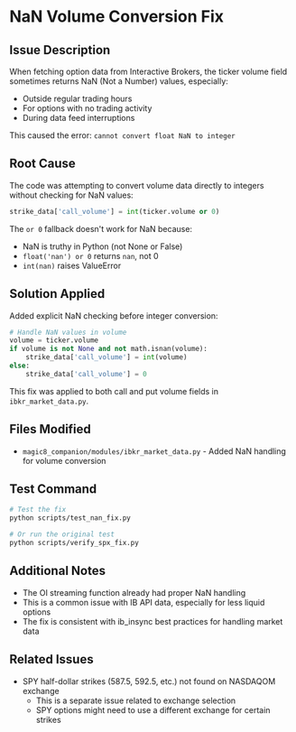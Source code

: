 # NaN Volume Conversion Fix

## Issue Description
When fetching option data from Interactive Brokers, the ticker volume field sometimes returns NaN (Not a Number) values, especially:
- Outside regular trading hours
- For options with no trading activity
- During data feed interruptions

This caused the error: `cannot convert float NaN to integer`

## Root Cause
The code was attempting to convert volume data directly to integers without checking for NaN values:
```python
strike_data['call_volume'] = int(ticker.volume or 0)
```

The `or 0` fallback doesn't work for NaN because:
- NaN is truthy in Python (not None or False)
- `float('nan') or 0` returns `nan`, not 0
- `int(nan)` raises ValueError

## Solution Applied
Added explicit NaN checking before integer conversion:
```python
# Handle NaN values in volume
volume = ticker.volume
if volume is not None and not math.isnan(volume):
    strike_data['call_volume'] = int(volume)
else:
    strike_data['call_volume'] = 0
```

This fix was applied to both call and put volume fields in `ibkr_market_data.py`.

## Files Modified
- `magic8_companion/modules/ibkr_market_data.py` - Added NaN handling for volume conversion

## Test Command
```bash
# Test the fix
python scripts/test_nan_fix.py

# Or run the original test
python scripts/verify_spx_fix.py
```

## Additional Notes
- The OI streaming function already had proper NaN handling
- This is a common issue with IB API data, especially for less liquid options
- The fix is consistent with ib_insync best practices for handling market data

## Related Issues
- SPY half-dollar strikes (587.5, 592.5, etc.) not found on NASDAQOM exchange
  - This is a separate issue related to exchange selection
  - SPY options might need to use a different exchange for certain strikes
